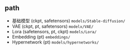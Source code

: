 ## path
- 基础模型 (ckpt, safetensors) `models/Stable-diffusion/`
- VAE (ckpt, pt, safetensors) `modelx/VAE/`
- Lora (safetensors, pt, ckpt) `models/Lora/`
- Embedding (pt) `embeddings/`
- Hypernetwork (pt) `models/hypernetworks/`

